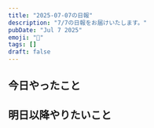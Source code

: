 ```yaml
---
title: "2025-07-07の日報"
description: "7/7の日報をお届けいたします。"
pubDate: "Jul 7 2025"
emoji: "🦊"
tags: []
draft: false
---
```


## 今日やったこと

## 明日以降やりたいこと
